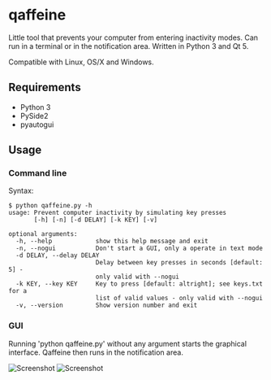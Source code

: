 # qaffeine

Little tool that prevents your computer from entering inactivity modes. Can run in a terminal or in the notification area. Written in Python 3 and Qt 5.

Compatible with Linux, OS/X and Windows.

## Requirements

- Python 3
- PySide2
- pyautogui

## Usage
### Command line

Syntax:
```
$ python qaffeine.py -h
usage: Prevent computer inactivity by simulating key presses
       [-h] [-n] [-d DELAY] [-k KEY] [-v]

optional arguments:
  -h, --help            show this help message and exit
  -n, --nogui           Don't start a GUI, only a operate in text mode
  -d DELAY, --delay DELAY
                        Delay between key presses in seconds [default: 5] -
                        only valid with --nogui
  -k KEY, --key KEY     Key to press [default: altright]; see keys.txt for a
                        list of valid values - only valid with --nogui
  -v, --version         Show version number and exit
```

### GUI

Running 'python qaffeine.py' without any argument starts the graphical interface. Qaffeine then runs in the notification area.

![Screenshot](http://www.lorteau.fr/images/qaffeine_tray.png)
![Screenshot](http://www.lorteau.fr/images/qaffeine_settings.png)
